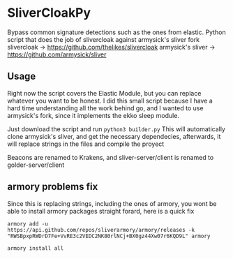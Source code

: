 # SliverCloakPy
Bypass common signature detections such as the ones from elastic.
Python script that does the job of slivercloak against armysick's sliver fork
slivercloak -> https://github.com/thelikes/slivercloak
armysick's sliver -> https://github.com/armysick/sliver

## Usage

Right now the script covers the Elastic Module, but you can replace whatever you want to be honest.
I did this small script because I have a hard time understanding all the work behind go, and I wanted to use armysick's fork, since it implements the ekko sleep module.

Just download the script and run `python3 builder.py`
This will automatically clone armysick's sliver, and get the necessary dependecies, afterwards, it will replace strings in the files and compile the proyect

Beacons are renamed to Krakens, and sliver-server/client is renamed to golder-server/client

## armory problems fix
Since this is replacing strings, including the ones of armory, you wont be able to install armory packages straight forard, here is a quick fix

```
armory add -u https://api.github.com/repos/sliverarmory/armory/releases -k "RWSBpxpRWDrD7Fe+VvRE3c2VEDC2NK80rlNCj+BX0gz44Xw07r6KQD9L" armory

armory install all
```
